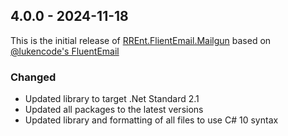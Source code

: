 ﻿## 4.0.0 - 2024-11-18

This is the initial release of [RREnt.FlientEmail.Mailgun](https://github.com/RoLYroLLsEnterprises/RREnt.FluentEmail/tree/main/src/Senders/FluentEmail.Mailgun) based on [@lukencode's FluentEmail](https://github.com/lukencode/FluentEmail)

### Changed
- Updated library to target .Net Standard 2.1
- Updated all packages to the latest versions
- Updated library and formatting of all files to use C# 10 syntax
